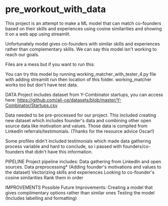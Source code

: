 # pre_workout_with_data

This project is an attempt to make a ML model that can match co-founders based on their skills and experiences using cosine similarities and showing it on a web app using streamlit.

Unfortunately model gives co-founders with similar skills and experiences rather than complementary skills. We can say this model isn't working to reach our goals.


Files are a mess but if you want to run this:

You can try this model by running working_matcher_with_tester_4.py file with adding streamlit run then location of this folder.
working_matcher works too but don't have test data.



DATA
Project includes dataset from Y-Combinator startups, you can access here:
https://github.com/ali-ce/datasets/blob/master/Y-Combinator/Startups.csv

Data needed to be pre-processed for our project. This included creating new dataset which includes founder's data and combining other open source data like motivation and values. Those data is compiled from LinkedIn referrals/testimonials. (Thanks for the resource advice Oscar!)

Some profiles didn't included testimonials which made data gathering process variable and hard to conclude, so i passed with founders/co-founders that didn't have this information.



PIPELINE
Project pipeline includes:
Data gathering from LinkedIn and open sources.
Data preprocessing* (Adding founder's motivations and values to the dataset)
Vectorizing skills and experiences
Looking to co-founder's cosine similarities
Rank them in order



IMPROVEMENTS
Possible Future Improvements:
Creating a model that gives complimentary options rather than similar ones
Testing the model (Includes labelling and formatting)



